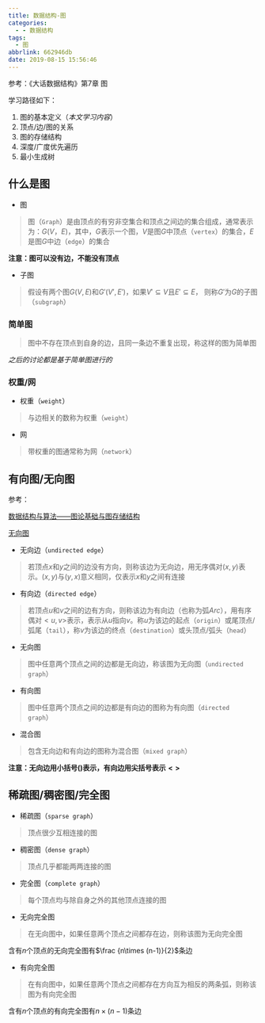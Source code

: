 ```yaml
---
title: 数据结构-图
categories:
  - - 数据结构
tags:
  - 图
abbrlink: 662946db
date: 2019-08-15 15:56:46
---
```


参考：《大话数据结构》第7章 图

学习路径如下：

1. 图的基本定义（*本文学习内容*）
2. 顶点/边/图的关系
3. 图的存储结构
4. 深度/广度优先遍历
5. 最小生成树

## 什么是图

* 图

>图（`Graph`）是由顶点的有穷非空集合和顶点之间边的集合组成，通常表示为：$G(V，E)$，其中，$G$表示一个图，$V$是图$G$中顶点（`vertex`）的集合，$E$是图$G$中边（`edge`）的集合

**注意：图可以没有边，不能没有顶点**

* 子图

>假设有两个图$G(V,E)$和${G}'({V}',{E}')$，如果${V}'\subseteq V$且${E}'\subseteq E$， 则称${G}'$为$G$的子图（`subgraph`）

### 简单图

>图中不存在顶点到自身的边，且同一条边不重复出现，称这样的图为简单图

*之后的讨论都是基于简单图进行的*

### 权重/网

* 权重（`weight`）

>与边相关的数称为权重（`weight`）

* 网

> 带权重的图通常称为网（`network`）

## 有向图/无向图

参考：

[数据结构与算法——图论基础与图存储结构](https://www.itcodemonkey.com/article/13876.html)

[无向图](https://baike.baidu.com/item/%E6%97%A0%E5%90%91%E5%9B%BE)

* 无向边（`undirected edge`）

>若顶点$x$和$y$之间的边没有方向，则称该边为无向边，用无序偶对$(x,y)$表示。$(x,y)$与$(y,x)$意义相同，仅表示$x$和$y$之间有连接

* 有向边（`directed edge`）

>若顶点$u$和$v$之间的边有方向，则称该边为有向边（也称为弧$Arc$），用有序偶对$<u,v>$表示，表示从$u$指向$v$。称$u$为该边的起点（`origin`）或尾顶点/弧尾（`tail`），称$v$为该边的终点（`destination`）或头顶点/弧头（`head`）

* 无向图

>图中任意两个顶点之间的边都是无向边，称该图为无向图（`undirected graph`）

* 有向图

>图中任意两个顶点之间的边都是有向边的图称为有向图（`directed graph`）

* 混合图

>包含无向边和有向边的图称为混合图（`mixed graph`）

**注意：无向边用小括号$()$表示，有向边用尖括号表示$<>$**

## 稀疏图/稠密图/完全图

* 稀疏图（`sparse graph`）

>顶点很少互相连接的图

* 稠密图（`dense graph`）

>顶点几乎都能两两连接的图

* 完全图（`complete graph`）

>每个顶点均与除自身之外的其他顶点连接的图

* 无向完全图

>在无向图中，如果任意两个顶点之间都存在边，则称该图为无向完全图

含有$n$个顶点的无向完全图有$\frac {n\times (n-1)}{2}$条边

* 有向完全图

>在有向图中，如果任意两个顶点之间都存在方向互为相反的两条弧，则称该图为有向完全图

含有$n$个顶点的有向完全图有$n\times (n-1)$条边